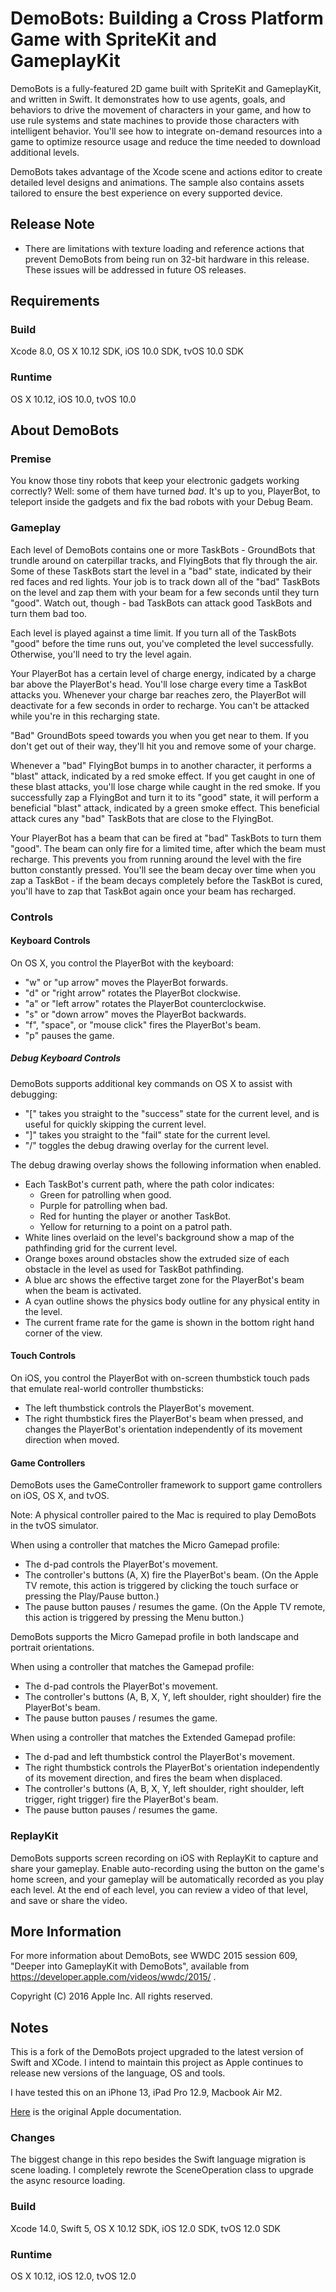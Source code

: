 # DemoBots: Building a Cross Platform Game with SpriteKit and GameplayKit

DemoBots is a fully-featured 2D game built with SpriteKit and GameplayKit, and written in Swift. It demonstrates how to use agents, goals, and behaviors to drive the movement of characters in your game, and how to use rule systems and state machines to provide those characters with intelligent behavior. You'll see how to integrate on-demand resources into a game to optimize resource usage and reduce the time needed to download additional levels.

DemoBots takes advantage of the Xcode scene and actions editor to create detailed level designs and animations. The sample also contains assets tailored to ensure the best experience on every supported device.

## Release Note

- There are limitations with texture loading and reference actions that prevent DemoBots from being run on 32-bit hardware in this release. These issues will be addressed in future OS releases.

## Requirements

### Build

Xcode 8.0, OS X 10.12 SDK, iOS 10.0 SDK, tvOS 10.0 SDK

### Runtime

OS X 10.12, iOS 10.0, tvOS 10.0

## About DemoBots

### Premise

You know those tiny robots that keep your electronic gadgets working correctly? Well: some of them have turned *bad*. It's up to you, PlayerBot, to teleport inside the gadgets and fix the bad robots with your Debug Beam.

### Gameplay

Each level of DemoBots contains one or more TaskBots - GroundBots that trundle around on caterpillar tracks, and FlyingBots that fly through the air. Some of these TaskBots start the level in a "bad" state, indicated by their red faces and red lights. Your job is to track down all of the "bad" TaskBots on the level and zap them with your beam for a few seconds until they turn "good". Watch out, though - bad TaskBots can attack good TaskBots and turn them bad too.

Each level is played against a time limit. If you turn all of the TaskBots "good" before the time runs out, you've completed the level successfully. Otherwise, you'll need to try the level again.

Your PlayerBot has a certain level of charge energy, indicated by a charge bar above the PlayerBot's head. You'll lose charge every time a TaskBot attacks you. Whenever your charge bar reaches zero, the PlayerBot will deactivate for a few seconds in order to recharge. You can't be attacked while you're in this recharging state.

"Bad" GroundBots speed towards you when you get near to them. If you don't get out of their way, they'll hit you and remove some of your charge.

Whenever a "bad" FlyingBot bumps in to another character, it performs a "blast" attack, indicated by a red smoke effect. If you get caught in one of these blast attacks, you'll lose charge while caught in the red smoke. If you successfully zap a FlyingBot and turn it to its "good" state, it will perform a beneficial "blast" attack, indicated by a green smoke effect. This beneficial attack cures any "bad" TaskBots that are close to the FlyingBot.

Your PlayerBot has a beam that can be fired at "bad" TaskBots to turn them "good". The beam can only fire for a limited time, after which the beam must recharge. This prevents you from running around the level with the fire button constantly pressed. You'll see the beam decay over time when you zap a TaskBot - if the beam decays completely before the TaskBot is cured, you'll have to zap that TaskBot again once your beam has recharged.

### Controls

#### Keyboard Controls

On OS X, you control the PlayerBot with the keyboard:

- "w" or "up arrow" moves the PlayerBot forwards.
- "d" or "right arrow" rotates the PlayerBot clockwise.
- "a" or "left arrow" rotates the PlayerBot counterclockwise.
- "s" or "down arrow" moves the PlayerBot backwards.
- "f", "space", or "mouse click" fires the PlayerBot's beam.
- "p" pauses the game.

##### Debug Keyboard Controls

DemoBots supports additional key commands on OS X to assist with debugging:

- "[" takes you straight to the "success" state for the current level, and is useful for quickly skipping the current level.
- "]" takes you straight to the "fail" state for the current level.
- "/" toggles the debug drawing overlay for the current level.

The debug drawing overlay shows the following information when enabled.

- Each TaskBot's current path, where the path color indicates:
    - Green for patrolling when good.
    - Purple for patrolling when bad.
    - Red for hunting the player or another TaskBot.
    - Yellow for returning to a point on a patrol path.
- White lines overlaid on the level's background show a map of the pathfinding grid for the current level.
- Orange boxes around obstacles show the extruded size of each obstacle in the level as used for TaskBot pathfinding.
- A blue arc shows the effective target zone for the PlayerBot's beam when the beam is activated.
- A cyan outline shows the physics body outline for any physical entity in the level.
- The current frame rate for the game is shown in the bottom right hand corner of the view.

#### Touch Controls

On iOS, you control the PlayerBot with on-screen thumbstick touch pads that emulate real-world controller thumbsticks:

- The left thumbstick controls the PlayerBot's movement.
- The right thumbstick fires the PlayerBot's beam when pressed, and changes the PlayerBot's orientation independently of its movement direction when moved.

#### Game Controllers

DemoBots uses the GameController framework to support game controllers on iOS, OS X, and tvOS.

Note: A physical controller paired to the Mac is required to play DemoBots in the tvOS simulator.

When using a controller that matches the Micro Gamepad profile:

- The d-pad controls the PlayerBot's movement.
- The controller's buttons (A, X) fire the PlayerBot's beam. (On the Apple TV remote, this action is triggered by clicking the touch surface or pressing the Play/Pause button.)
- The pause button pauses / resumes the game. (On the Apple TV remote, this action is triggered by pressing the Menu button.)

DemoBots supports the Micro Gamepad profile in both landscape and portrait orientations.

When using a controller that matches the Gamepad profile:

- The d-pad controls the PlayerBot's movement.
- The controller's buttons (A, B, X, Y, left shoulder, right shoulder) fire the PlayerBot's beam.
- The pause button pauses / resumes the game.

When using a controller that matches the Extended Gamepad profile:

- The d-pad and left thumbstick control the PlayerBot's movement.
- The right thumbstick controls the PlayerBot's orientation independently of its movement direction, and fires the beam when displaced.
- The controller's buttons (A, B, X, Y, left shoulder, right shoulder, left trigger, right trigger) fire the PlayerBot's beam.
- The pause button pauses / resumes the game.

### ReplayKit

DemoBots supports screen recording on iOS with ReplayKit to capture and share your gameplay. Enable auto-recording using the button on the game's home screen, and your gameplay will be automatically recorded as you play each level. At the end of each level, you can review a video of that level, and save or share the video.

## More Information

For more information about DemoBots, see WWDC 2015 session 609, "Deeper into GameplayKit with DemoBots", available from https://developer.apple.com/videos/wwdc/2015/ .

Copyright (C) 2016 Apple Inc. All rights reserved.


## Notes

This is a fork of the DemoBots project upgraded to the latest version of Swift and XCode.  I intend to maintain this project as Apple
continues to release new versions of the language, OS and tools.

I have tested this on an iPhone 13, iPad Pro 12.9, Macbook Air M2.

[Here](appleReadMe.MD) is the original Apple documentation.

### Changes

The biggest change in this repo besides the Swift language migration is scene loading.   I completely rewrote the SceneOperation class to
upgrade the async resource loading.

### Build

Xcode 14.0, Swift 5, OS X 10.12 SDK, iOS 12.0 SDK, tvOS 12.0 SDK

### Runtime

OS X 10.12, iOS 12.0, tvOS 12.0

